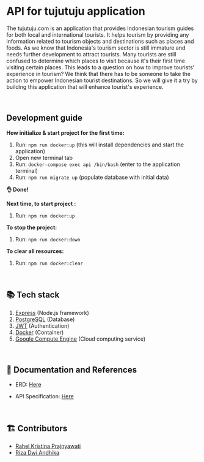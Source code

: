 # API for tujutuju application

The tujutuju.com is an application that provides Indonesian tourism guides for both local and international tourists. It helps tourism by providing any information related to tourism objects and destinations such as places and foods. As we know that Indonesia's tourism sector is still immature and needs further development to attract tourists. Many tourists are still confused to determine which places to visit because it's their first time visiting certain places. This leads to a question on how to improve tourists' experience in tourism? We think that there has to be someone to take the action to empower Indonesian tourist destinations. So we will give it a try by building this application that will enhance tourist's experience.

<br>

## Development guide

**How initialize & start project for the first time:**

1. Run: `npm run docker:up` (this will install dependencies and start the application)
2. Open new terminal tab
3. Run: `docker-compose exec api /bin/bash` (enter to the application terminal)
4. Run: `npm run migrate up` (populate database with initial data)

**👌 Done!**

**Next time, to start project :**

1. Run: `npm run docker:up`

**To stop the project:**

1. Run: `npm run docker:down`

**To clear all resources:**

1. Run: `npm run docker:clear`

<br>

## 📚 Tech stack

1. [Express](https://expressjs.com/) (Node.js framework)
2. [PostgreSQL](https://www.postgresql.org/) (Database)
3. [JWT](https://jwt.io/) (Authentication)
4. [Docker](https://www.docker.com/) (Container)
5. [Google Compute Engine](https://cloud.google.com/compute) (Cloud computing service)

<br>

## 📝 Documentation and References

- ERD: [Here](https://user-images.githubusercontent.com/89337866/173225092-a0abfd64-3ecd-468d-ac2e-bf85100537df.png)

- API Specification: [Here](https://descriptive-woodwind-387.notion.site/Public-API-Documentation-f43972c5524245f981f46a4dca6f79ef)

<br>

## 🏗 Contributors

- [Rahel Kristina Prajnyawati](https://github.com/rahelkristina)
- [Riza Dwi Andhika](https://github.com/rizadwiandhika)
